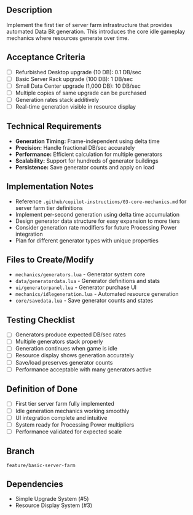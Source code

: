 ## Description
Implement the first tier of server farm infrastructure that provides automated Data Bit generation. This introduces the core idle gameplay mechanics where resources generate over time.

## Acceptance Criteria
- [ ] Refurbished Desktop upgrade (10 DB): 0.1 DB/sec
- [ ] Basic Server Rack upgrade (100 DB): 1 DB/sec  
- [ ] Small Data Center upgrade (1,000 DB): 10 DB/sec
- [ ] Multiple copies of same upgrade can be purchased
- [ ] Generation rates stack additively
- [ ] Real-time generation visible in resource display

## Technical Requirements
- **Generation Timing:** Frame-independent using delta time
- **Precision:** Handle fractional DB/sec accurately
- **Performance:** Efficient calculation for multiple generators
- **Scalability:** Support for hundreds of generator buildings
- **Persistence:** Save generator counts and apply on load

## Implementation Notes
- Reference `.github/copilot-instructions/03-core-mechanics.md` for server farm tier definitions
- Implement per-second generation using delta time accumulation
- Design generator data structure for easy expansion to more tiers
- Consider generation rate modifiers for future Processing Power integration
- Plan for different generator types with unique properties

## Files to Create/Modify
- `mechanics/generators.lua` - Generator system core
- `data/generatordata.lua` - Generator definitions and stats
- `ui/generatorpanel.lua` - Generator purchase UI
- `mechanics/idlegeneration.lua` - Automated resource generation
- `core/savedata.lua` - Save generator counts and states

## Testing Checklist
- [ ] Generators produce expected DB/sec rates
- [ ] Multiple generators stack properly
- [ ] Generation continues when game is idle
- [ ] Resource display shows generation accurately
- [ ] Save/load preserves generator counts
- [ ] Performance acceptable with many generators active

## Definition of Done
- [ ] First tier server farm fully implemented
- [ ] Idle generation mechanics working smoothly
- [ ] UI integration complete and intuitive
- [ ] System ready for Processing Power multipliers
- [ ] Performance validated for expected scale

## Branch
`feature/basic-server-farm`

## Dependencies
- Simple Upgrade System (#5)
- Resource Display System (#3)